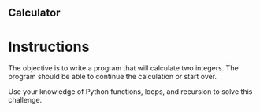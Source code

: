 ## Calculator


# Instructions

The objective is to write a program that will calculate two integers. The program should be able to continue the calculation or start over. 


Use your knowledge of Python functions, loops, and recursion to solve this challenge. 


